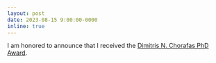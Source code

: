 ```yaml
---
layout: post
date: 2023-08-15 9:00:00-0000
inline: true
---
```


I am honored to announce that I received the [Dimitris N. Chorafas PhD Award](https://www.weizmann.ac.il/feinberg/about/dimitris-n-chorafas-prize/about-foundation-and-prize).

